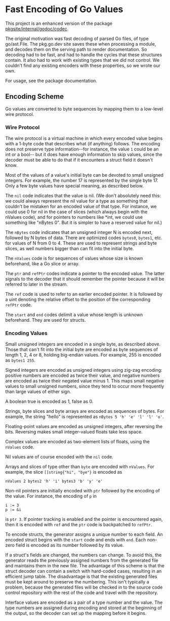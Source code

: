 # Fast Encoding of Go Values

This project is an enhanced version of the package
[pkgsite/internal/godoc/codec](https://pkg.go.dev/golang.org/x/pkgsite/internal/godoc/codec).

The original motivation was fast decoding of parsed Go files, of type
go/ast.File. The pkg.go.dev site saves these when processing a module, and
decodes them on the serving path to render documentation. So decoding had to be
fast, and had to handle the cycles that these structures contain. It also had to
work with existing types that we did not control. We couldn't find any existing
encoders with these properties, so we wrote our own.

For usage, see the package documentation.

## Encoding Scheme

Go values are converted to byte sequences by mapping them to a low-level
wire protocol.

### Wire Protocol

The wire protocol is a virtual machine in which every encoded value begins with
a 1-byte code that describes what (if anything) follows. The encoding does not
preserve type information--for instance, the value `1` could be an int or a
bool-- but it does have enough information to skip values, since the decoder
must be able to do that if it encounters a struct field it doesn't know.

Most of the values of a value's initial byte can be devoted to small unsigned
integers. For example, the number 17 is represented by the single byte 17. Only
a few byte values have special meaning, as described below.

The `nil` code indicates that the value is nil. (We don't absolutely need this:
we could always represent the nil value for a type as something that couldn't
be mistaken for an encoded value of that type. For instance, we could use 0
for nil in the case of slices (which always begin with the nValues code), and
for pointers to numbers like *int, we could use something like "nBytes 0".
But it is simpler to have a reserved value for nil.)

The `nBytes` code indicates that an unsigned integer N is encoded next, followed
by N bytes of data. There are optimized codes `bytes0`, `bytes1`, etc. for
values of N from 0 to 4. These are used to represent strings and byte slices, as
well numbers bigger than can fit into the initial byte.

The `nValues` code is for sequences of values whose size is known beforehand,
like a Go slice or array.

The `ptr` and `refPtr` codes indicate a pointer to the encoded value. The latter
signals to the decoder that it should remember the pointer because it will be
referred to later in the stream.

The `ref` code is used to refer to an earlier encoded pointer. It is followed by
a uint denoting the relative offset to the position of the corresponding
`refPtr` code.

The `start` and `end` codes delimit a value whose length is unknown beforehand.
They are used for structs.

### Encoding Values

Small unsigned integers are encoded in a single byte, as described above. Those
that can't fit into the initial byte are encoded as byte sequences of length 1,
2, 4 or 8, holding big-endian values. For example, 255 is encoded as `bytes1
255`.

Signed integers are encoded as unsigned integers using zig-zag encoding:
positive numbers are encoded as twice their value, and negative numbers are
encoded as twice their negated value minus 1. This maps small negative values to
small unsigned numbers, since they tend to occur more frequently than large
values of either sign.

A boolean true is encoded as 1, false as 0.

Strings, byte slices and byte arrays are encoded as sequences of bytes. For
example, the string "hello" is represented as `nBytes 5 'h' 'e' 'l' 'l' 'o'`.

Floating-point values are encoded as unsigned integers, after reversing the
bits. Reversing makes small integer-valued floats take less space.

Complex values are encoded as two-element lists of floats, using the `nValues`
code.

Nil values are of course encoded with the `nil` code.

Arrays and slices of type other than `byte` are encoded with `nValues`. For
example, the slice `[]string{"hi", "bye"}` is encoded as
```
nValues 2 bytes2 'h' 'i' bytes3 'b' 'y' 'e'
```

Non-nil pointers are initially encoded with `ptr` followed by the encoding of
the value. For instance, the encoding of `p` in
```
i := 3
p := &i
```
is `ptr 3`. If pointer tracking is enabled and the pointer is encountered again,
then it is encoded with `ref` and the `ptr` code is backpatched to `refPtr`.

To encode structs, the generator assigns a unique number to each field. An
encoded struct begins with the `start` code and ends with `end`. Each non-zero
field is encoded as its number followed by its value.

If a struct's fields are changed, the numbers can change. To avoid this, the
generator reads the previously assigned numbers from the generated file and
maintains them in the new file. The advantage of this scheme is that the struct
decoder can contain a switch with hard-coded cases, resulting in an efficient
jump table. The disadvantage is that the existing generated files must be kept
around to preserve the numbering. This isn't typically a problem, because the
generated files will be checked in to the source code control repository with
the rest of the code and travel with the repository.

Interface values are encoded as a pair of a type number and the value. The
type numbers are assigned during encoding and stored at the beginning of the
output, so the decoder can set up the mapping before it begins.
